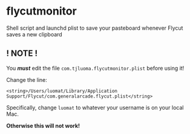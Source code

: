 flycutmonitor
==========

Shell script and launchd plist to save your pasteboard whenever Flycut saves a new clipboard


## ! NOTE !

You ***must*** edit the file `com.tjluoma.flycutmonitor.plist` before using it!

Change the line:

  	<string>/Users/luomat/Library/Application Support/Flycut/com.generalarcade.flycut.plist</string>

Specifically, change `luomat` to whatever your username is on your local Mac.

**Otherwise this will not work!**
